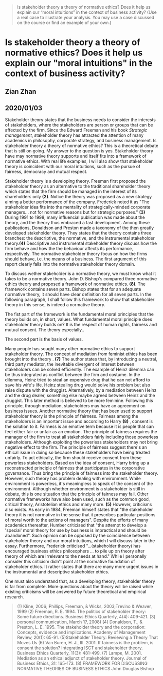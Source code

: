 
> Is stakeholder theory a theory of normative ethics? Does it help us explain our “moral intuitions” in the context of business activity? (Use a real case to illustrate your analysis. You may use a case discussed on the course or find an example of your own.)

# Is stakeholder theory a theory of normative ethics? Does it help us explain our "moral intuitions" in the context of business activity?

## Zian Zhan
## 2020/01/03

Stakeholder theory states that the business needs to consider the interests of stakeholders, where the stakeholders are person or groups that can be affected by the firm. Since the Edward Freeman and his book *Strategic management*, stakeholder theory has attracted the attention of many academics in philosophy, corporate strategy, and business management. Is stakeholder theory a theory of normative ethics? This is a theoretical debate that is still on going. My answer to the question is yes. Stakeholder theory have may normative theory supports and itself fits into a framework of normative ethics. With real life examples, I will also show that stakeholder theory is coincident with our moral intuitions, such as the pursue of fairness, democracy and mutual respect.  

Stakeholder theory is a developing theory. Freeman first proposed the stakeholder theory as an alternative to the traditional shareholder theory which states that the firm should be managed in the interest of its shareholders only **(2)**.  Notice the theory was proposed as a new strategy aiming a better performance of the company. Frederick noted it as "The stakeholder idea fits into the mentality of strategically-minded corporate managers... not for normative reasons but for strategic purposes." **(3)** During 1991 to 1998, many influencial publication was made about the theory, and the theory thus embraced a fast development. Among these publications, Donaldson and Preston made a taxonomy of the then greatly developed stakeholder theory. They states that the theory contains three branches: the descriptive, the normative, and the instrumental stakeholder theory.**(4)** Descriptive and instrumental stakeholder theory discuss how the firm behave and how the the behaviour affects its performance, respectively. The normative stakeholder theory focus on how the firms should behave, i.e. the means of a business. The first argument of this report clearly falls into the normative stakeholder theory domain. 

To discuss wether stakeholder is a normative theory, we must know what it takes to be a normative theory. John D. Bishop's compared three normative ethics theory and proposed a framework of normative ethics.  **(8)**. The framework contains seven parts. Bishop states that for an adequate normative theory, it should have clear definition for all seven parts. In the following paragraph, I shall follow this framework to show that stakeholder theory in this sense, is indeed a normative theory.

The fist part of the framework is the fundamental moral principles that the theory builds on, in short, values. What fundamental moral principle does stakeholder theory builds on? It is the respect of human rights, fairness and mutual consent. The theory especially..

The second part is the basis of values. 

Many people has sought many other normative ethics to support stakeholder theory. The concept of mediation from feminist ethics has been brought into the theory . **(7)** The author states that, by introducing a neutral, third party mediator, the inevitable divergent of interest between stakeholders can be solved efficiently. The example of Heinz dilemma can be thus integrated as conflict between the firm and costume. In the dilemma, Heinz tried to steal an expensive drug that he can not afford to save his wife's life. Heinz stealing drug would solve his problem but also raise dispute with the druggist. Alternatively, by a mediation between Heinz and the drug dealer, something else maybe agreed between Heinz and the druggist. This later method is believed to be more feminine. Following this principle, through mediation, stakeholders may have an agreement on business issues. 
Another normative theory that has been used to support stakeholder theory is the principle of fairness. Fairness among the stakeholders is an important issue and according to Harry **(8)** , consent is the solution to it. Fairness is an emotive term because it is people that can feel either fair or unfair as an emotion. The principle of fairness requires the manager of the firm to treat all stakeholders fairly including those powerless stakeholders. Although exploiting the powerless stakeholders may not bring negative effect to the firm. The principle of fairness suggest there's an ethical issue in doing so because these stakeholders have being treated unfairly. To act ethically, the firm should receive consent from these powerless stakeholders. Based on the idea of consent, Harry bring up a reconstructed principle of fairness that participates in the corporative governance. Thus bring the principle of fairness into the stakeholder theory. However, such theory has problem dealing with environment. While environment is powerless, it's meaningless to speak of the consent of the environment. Although whether environment is a stakeholder is still in debate, this is one situation that the principle of fairness may fail. 
Other normative frameworks have also been used, such as the common good, critical theory, Aristotelian ethics and many more. **(5)** However, criticisms also exists. As early in 1984, Freeman himself states that "the stakeholder theory it is not normative in the sense that it prescribes particular positions of moral worth to the actions of managers". Despite the efforts of many academics thereafter, Humber criticised that "the attempt to develop a 'special' moral theory for use by business is impractical and should be abandoned". Such opinion can be opposed by the coincidence between stakeholder theory and our moral intuitions, which I will discuss later in the essay. Furthermore, Frederick criticised "...(stakeholder theory) has encouraged business ethics philosophers ... to pile up on theory after theory of which are irrelevant to the needs at hand." While I personally consider this criticism didn't point at the normative foundation of stakeholder ethics. It rather states that there are many more urgent issues in the instrumental and descriptive stakeholder ethics.





 

One must also understand that, as a developing theory, stakeholder theory is far from complete. More questions about the theory will be raised while existing criticisms will be answered by future theoretical and empirical research. 






> (1) Kline, 2006; Phillips, Freeman, & Wicks, 2003;Trevino & Weaver, 1999
> (2) 
Freeman, R. E. 1994. The politics of stakeholder theory: Some future directions. Business Ethics Quarterly, 4(4): 409-421.
> (3)  personal communication, March 17, 2008)
> (4) 
Donaldson, T., & Preston, L. E. 1995. The stakeholder theory and the corporation: Concepts, evidence and implications. Academy of Management Review, 20(1): 65-91.
> (5)Stakeholder Theory: Reviewing a Theory That Moves Us
>  (6) 
Van Buren, H. J., III. 2001. If fairness is the problem, is consent the solution? Integrating ISCT and stakeholder theory. Business Ethics Quarterly, 11(3): 481-499.
> (7)
Lampe, M. 2001. Mediation as an ethical adjunct of stakeholder theory. Journal of Business Ethics, 31: 165-173.
> (8) FRAMEWORK FOR DISCUSSING NORMATIVE THEORIES OF BUSINESS ETHICS John Douglas Bishop
<!--stackedit_data:
eyJoaXN0b3J5IjpbMzEyOTk5ODkzLC03NDE4MjcwNTQsMTMwNT
I4NzYwOCwtMTMxNzkzNTQ5NiwxNzM1MDc5MDUwLC0xMjUwMjkz
MDA1LC01OTA3NjA4OTcsODI2OTE3MjE5LC0yMDMxNTk2NzY5LC
0xOTkzMjE4MDU3LC0xMzUxNDA2NjI5LC0xMTY3NTQ1NzEsNDU3
OTM0MzQ5LDIyMDg2MjkxMywzNDI5ODkyNzcsMTA1MzIyOTYzOS
wtMTQ3MTA3ODY0OCwtOTc5MzYxMTY0LC04Njk1MjEwMzVdfQ==

-->